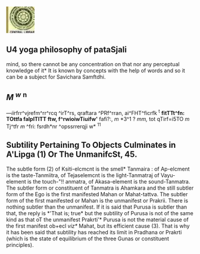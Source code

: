 ![](_page_0_Picture_0.jpeg)

## **U4 yoga philosophy of pataSjali**

mind, so there cannot be any concentration on that nor any perceptual knowledge of it\* It is known by concepts with the help of words and so it can be a subject for Savichara Samftdhi.

## *M <sup>w</sup>* **<sup>n</sup>**

—*ii*rfrr^vjrefm^rr^rcq ^irT^rs, qraftara ^PRf^rran, ai^FHT^ficrfk <sup>t</sup> **fitTTt^fn: TOttfa falpITlTT ftw, f^rwioiwTiuifw'** fafi?:, *m* \*3^1 ? *mm,* tot qTirf=i5TO *m* Tj^tfr *m* ^fri: fsrdh\*nr ^opssrrerqji w\* <sup>11</sup>

## **Subtility Pertaining To Objects Culminates in A'Lipga (1) Or The UnmanifcSt, 45.**

The subtle form (2) of Ksiti-elcmcnt is the smell\* Tanmaira : of Ap-elcment is the taste-Tanmiitra, of Tejaselemcnt is the light-Tanmatraj of Vayu-element is the touch-"!! anmatra, of Akasa-element is the sound-Tanmatra. The subtler form or constituent of Tanmatra is Ahamkara and the still subtler form of the Ego is the first manifested Mahan or Mahat-tattva. The subtler form of the first manifested or Mahan is the unmanifest or Prakrii. There is nothing subtler than the unmanifest. If it is said that Purusa is subtler than that, the reply is \*'That is; true\* but the subtility of Purusa is not of the same kind as that oT the unmanifest Prakrti'\* Purusa is not the material cause of the first manifest ob+ecl *viz\** Mahat, but its efficient cause (3). That is why it has been said that subtility has reached its limit in Pradhana or Prakrti (which is the state of equilibrium of the three Gunas or constituent principles).